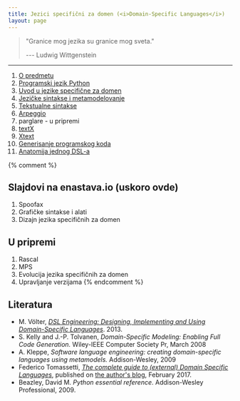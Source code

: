 ```yaml
---
title: Jezici specifični za domen (<i>Domain-Specific Languages</i>)
layout: page
---
```


> "Granice mog jezika su granice mog sveta."
> 
> --- Ludwig Wittgenstein

---

1. [O predmetu](jsd/00-upoznavanje/)
1. [Programski jezik Python](tech/Python/)
1. [Uvod u jezike specifične za domen](jsd/01-uvod/)
1. [Jezičke sintakse i metamodelovanje](jsd/02-jezicke-sintakse-i-metamodelovanje/)
1. [Tekstualne sintakse](jsd/03-tekstualne-sintakse/)
1. [Arpeggio](tech/arpeggio/)
1. parglare - u pripremi
1. [textX](tech/textX/)
1. [Xtext](jsd/06-Xtext.html)
1. [Generisanje programskog koda](jsd/generisanje-programskog-koda.html)
1. [Anatomija jednog DSL-a](jsd/anatomija-dsla.html)

{% comment %}
## Slajdovi na enastava.io (uskoro ovde)
1. Spoofax
1. Grafičke sintakse i alati
1. Dizajn jezika specifičnih za domen

## U pripremi
1. Rascal
1. MPS
1. Evolucija jezika specifičnih za domen
1. Upravljanje verzijama
{% endcomment %}

## Literatura

- M. Völter, [*DSL Engineering: Designing, Implementing and Using
  Domain-Specific Languages*](http://dslbook.org/). 2013.
- S. Kelly and J.-P. Tolvanen, *Domain-Specific Modeling: Enabling Full Code
  Generation.* Wiley-IEEE Computer Society Pr, March 2008
- A. Kleppe, *Software language engineering: creating domain-specific languages
  using metamodels.* Addison-Wesley, 2009
- Federico Tomassetti, [*The complete guide to (external) Domain Specific
  Languages*](https://tomassetti.me/domain-specific-languages/), published
  on [the author's blog](https://tomassetti.me/), February 2017.
- Beazley, David M. *Python essential reference*. Addison-Wesley Professional,
  2009.

